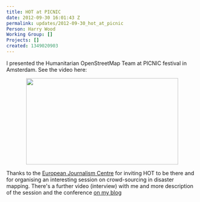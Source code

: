 ```yaml
---
title: HOT at PICNIC
date: 2012-09-30 16:01:43 Z
permalink: updates/2012-09-30_hot_at_picnic
Person: Harry Wood
Working Group: []
Projects: []
created: 1349020903
---
```


<p>I presented the Humanitarian OpenStreetMap Team at PICNIC festival in Amsterdam. See the video here:</p><center><a href="https://vimeo.com/49951763"><img src="/sites/default/files/HOT-PICNIC-presentation_0.jpg" alt="" height="227" width="400"></a></center><p>Thanks to the <a href="http://www.ejc.nl">European Journalism Centre</a> for inviting HOT to be there and for organising an interesting session on crowd-sourcing in disaster mapping. There's a further video (interview) with me and more description of the session and the conference <a href="http://www.harrywood.co.uk/blog/2012/09/28/hot-at-picnic/">on my blog</a></p>
